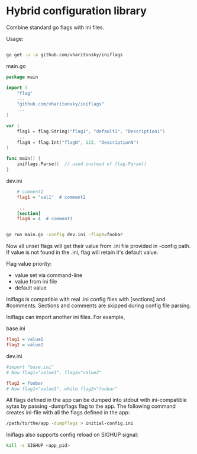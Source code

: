 Hybrid configuration library
============================

Combine standard go flags with ini files.

Usage:

```bash

go get -u -a github.com/vharitonsky/iniflags
```

main.go
```go
package main

import (
	"flag"
	...
	"github.com/vharitonsky/iniflags"
	...
)

var (
	flag1 = flag.String("flag1", "default1", "Description1")
	...
	flagN = flag.Int("flagN", 123, "DescriptionN")
)

func main() {
	iniflags.Parse()  // used instead of flag.Parse()
}
```

dev.ini

```ini
    # comment1
    flag1 = "val1"  # comment2

    ...
    [section]
    flagN = 4  # comment3
```

```bash

go run main.go -config dev.ini -flagX=foobar

```

Now all unset flags will get their value from .ini file provided in -config path.
If value is not found in the .ini, flag will retain it's default value.

Flag value priority:
  - value set via command-line
  - value from ini file
  - default value

Iniflags is compatible with real .ini config files with [sections] and #comments.
Sections and comments are skipped during config file parsing.

Iniflags can import another ini files. For example,

base.ini
```ini
flag1 = value1
flag2 = value2
```

dev.ini
```ini
#import "base.ini"
# Now flag1="value1", flag2="value2"

flag2 = foobar
# Now flag1="value1", while flag2="foobar"
```


All flags defined in the app can be dumped into stdout with ini-compatible sytax
by passing -dumpflags flag to the app. The following command creates ini-file
with all the flags defined in the app:

```bash
/path/to/the/app -dumpflags > initial-config.ini
```


Iniflags also supports config reload on SIGHUP signal:

```bash
kill -s SIGHUP <app_pid>
```

